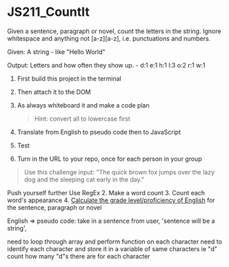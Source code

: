 # JS211_CountIt

Given a sentence, paragraph or novel, count the letters in the string. Ignore whitespace and anything not [a-z][a-z], i.e. punctuations and numbers.

Given: A string - like "Hello World"

Output: Letters and how often they show up. - d:1 e:1 h:1 l:3 o:2 r:1 w:1

1. First build this project in the terminal
2. Then attach it to the DOM
3. As always whiteboard it and make a code plan
   > Hint: convert all to lowercase first
4. Translate from English to pseudo code then to JavaScript
5. Test

6. Turn in the URL to your repo, once for each person in your group

> Use this challenge input: "The quick brown fox jumps over the lazy dog and the sleeping cat early in the day."

Push yourself further
Use RegEx 2. Make a word count 3. Count each word's appearance 4. [Calculate the grade level/proficiency of English](https://www.thoughtco.com/calculating-reading-level-1857103) for the sentence, paragraph or novel

English => pseudo code:
take in a sentence from user, 'sentence will be a string',

need to loop through array and perform function on each character
need to identify each character and store it in a variable of same characters ie "d"
count how many "d"s there are for each character
